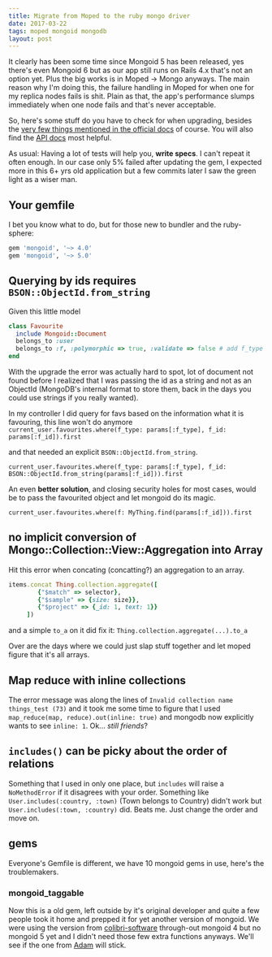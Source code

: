 ```yaml
---
title: Migrate from Moped to the ruby mongo driver
date: 2017-03-22
tags: moped mongoid mongodb
layout: post
---
```

It clearly has been some time since Mongoid 5 has been released,
yes there's even Mongoid 6 but as our app still runs on Rails 4.x that's not an option yet.
Plus the big works is in Moped -> Mongo anyways.
The main reason why I'm doing this, the failure handling in Moped for
when one for my replica nodes fails is shit. Plain as that,
the app's performance slumps immediately when one node fails and that's never acceptable.

So, here's some stuff do you have to check for when upgrading, besides the [very few things mentioned in the official docs](https://docs.mongodb.com/ruby-driver/master/tutorials/5.2.0/mongoid-upgrade/) of course. You will also find the [API docs](http://www.rubydoc.info/github/mongodb/mongoid) most helpful.

As usual: Having a lot of tests will help you, **write specs**. I can't repeat it often enough. In our case only 5% failed after updating the gem, I expected more in this 6+ yrs old application but a few commits later I saw the green light as a wiser man.

## Your gemfile

I bet you know what to do, but for those new to bundler and the ruby-sphere:

```ruby
gem 'mongoid', '~> 4.0'
gem 'mongoid', '~> 5.0'
```

## Querying by ids requires `BSON::ObjectId.from_string`

Given this little model
```ruby
class Favourite
  include Mongoid::Document
  belongs_to :user
  belongs_to :f, :polymorphic => true, :validate => false # add f_type and f_id fields
end
```

With the upgrade the error was actually hard to spot, lot of document not found before I realized
that I was passing the id as a string and not as an ObjectId (MongoDB's internal format to store them, back in the days you could use strings if you really wanted).

In my controller I did query for favs based on the information what it is favouring, this line won't do anymore
`current_user.favourites.where(f_type: params[:f_type], f_id: params[:f_id]).first`

and that needed an explicit `BSON::ObjectId.from_string`.

`current_user.favourites.where(f_type: params[:f_type], f_id: BSON::ObjectId.from_string(params[:f_id])).first`
  
An even **better solution**, and closing security holes for most cases, would be to pass the favourited object and let mongoid do its magic.

`current_user.favourites.where(f: MyThing.find(params[:f_id])).first`

## no implicit conversion of Mongo::Collection::View::Aggregation into Array

Hit this error when concating (concatting?) an aggregation to an array.

```ruby
items.concat Thing.collection.aggregate([
        {"$match" => selector},
        {"$sample" => {size: size}},
        {"$project" => {_id: 1, text: 1}}
     ])
```
and a simple `to_a` on it did fix it: `Thing.collection.aggregate(...).to_a`

Over are the days where we could just slap stuff together and let moped figure that it's all arrays.

## Map reduce with inline collections

The error message was along the lines of `Invalid collection name things_test (73)` and it took me some
time to figure that I used `map_reduce(map, reduce).out(inline: true)` and mongodb now explicitly wants
to see `inline: 1`. Ok... *still friends*?

## `includes()` can be picky about the order of relations

Something that I used in only one place, but `includes` will raise a `NoMethodError` if it disagrees
with your order. Something like `User.includes(:country, :town)` (Town belongs to Country) didn't work but `User.includes(:town, :country)` did. Beats me. Just change the order and move on.

## gems

Everyone's Gemfile is different, we have 10 mongoid gems in use, here's the troublemakers.

### mongoid_taggable

Now this is a old gem, left outside by it's original developer and quite a few people took it
home and prepped it for yet another version of mongoid. We were using the version from [colibri-software](https://github.com/colibri-software/mongoid_taggable)
through-out mongoid 4 but no mongoid 5 yet and I didn't need those few extra functions anyways.
We'll see if the one from [Adam](https://github.com/astjohn/mongoid_taggable/tree/mongoid5) will stick.


